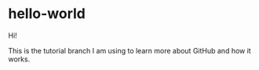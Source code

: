 # hello-world

Hi!

This is the tutorial branch I am using to learn more about GitHub and how it works.
